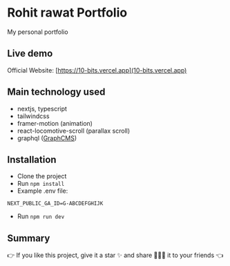 # Rohit rawat Portfolio

My personal portfolio

## Live demo

Official Website: [https://10-bits.vercel.app](10-bits.vercel.app)

## Main technology used

- nextjs, typescript
- tailwindcss
- framer-motion (animation)
- react-locomotive-scroll (parallax scroll)
- graphql ([GraphCMS](https://graphcms.com/))

## Installation

- Clone the project
- Run `npm install`
- Example .env file:

```env
NEXT_PUBLIC_GA_ID=G-ABCDEFGHIJK
```

- Run `npm run dev`


## Summary

👉 If you like this project, give it a star ✨ and share 👨🏻‍💻 it to your friends 👈
